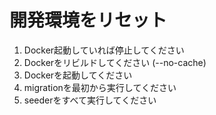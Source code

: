 # 開発環境をリセット
1. Docker起動していれば停止してください
2. Dockerをリビルドしてください (--no-cache)
3. Dockerを起動してください
4. migrationを最初から実行してください
5. seederをすべて実行してください
